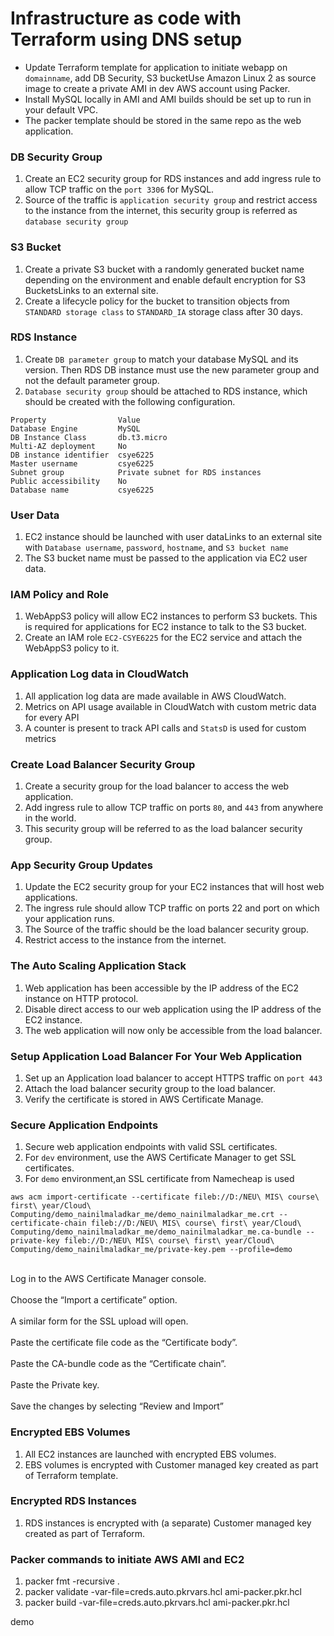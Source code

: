# Infrastructure as code with Terraform using DNS setup 


* Update Terraform template for application to initiate webapp on `domainname`, add DB Security, S3 bucketUse Amazon Linux 2 as source image to create a private AMI in dev AWS account using Packer.
* Install MySQL locally in AMI and AMI builds should be set up to run in your default VPC.
* The packer template should be stored in the same repo as the web application.

### DB Security Group
1. Create an EC2 security group for RDS instances and add ingress rule to allow TCP traffic on the `port 3306` for MySQL.
2. Source of the traffic is `application security group` and restrict access to the instance from the internet, this security group is referred as `database security group`

### S3 Bucket
1. Create a private S3 bucket with a randomly generated bucket name depending on the environment and enable default encryption for S3 BucketsLinks to an external site.
2. Create a lifecycle policy for the bucket to transition objects from `STANDARD storage class` to `STANDARD_IA` storage class after 30 days.
 
### RDS Instance
1. Create `DB parameter group` to match your database MySQL and its version. Then RDS DB instance must use the new parameter group and not the default parameter group.
2. `Database security group` should be attached to RDS instance, which should be created with the following configuration. 
```
Property        	    Value
Database Engine	        MySQL
DB Instance Class	    db.t3.micro
Multi-AZ deployment	    No
DB instance identifier	csye6225
Master username	        csye6225
Subnet group	        Private subnet for RDS instances
Public accessibility	No
Database name	        csye6225
```

### User Data
1. EC2 instance should be launched with user dataLinks to an external site with `Database username`, `password`, `hostname`, and `S3 bucket name` 
2. The S3 bucket name must be passed to the application via EC2 user data.

### IAM Policy and Role
1. WebAppS3 policy will allow EC2 instances to perform S3 buckets. This is required for applications for EC2 instance to talk to the S3 bucket.
2. Create an IAM role `EC2-CSYE6225` for the EC2 service and attach the WebAppS3 policy to it. 

### Application Log data in CloudWatch
1. All application log data are made available in AWS CloudWatch.
2. Metrics on API usage available in CloudWatch with custom metric data for every API
3. A counter is present to track API calls and `StatsD` is used for custom metrics

### Create Load Balancer Security Group
1. Create a security group for the load balancer to access the web application.
2. Add ingress rule to allow TCP traffic on ports `80`, and `443` from anywhere in the world.
3. This security group will be referred to as the load balancer security group.

### App Security Group Updates
1. Update the EC2 security group for your EC2 instances that will host web applications.
2. The ingress rule should allow TCP traffic on ports 22 and port on which your application runs.
3. The Source of the traffic should be the load balancer security group.
4. Restrict access to the instance from the internet.

### The Auto Scaling Application Stack
1. Web application has been accessible by the IP address of the EC2 instance on HTTP protocol. 
2. Disable direct access to our web application using the IP address of the EC2 instance.
3. The web application will now only be accessible from the load balancer.

### Setup Application Load Balancer For Your Web Application
1. Set up an Application load balancer to accept HTTPS traffic on `port 443`
2. Attach the load balancer security group to the load balancer.
3. Verify the certificate is stored in AWS Certificate Manage.

### Secure Application Endpoints
1. Secure web application endpoints with valid SSL certificates.
2. For `dev` environment, use the AWS Certificate Manager to get SSL certificates.
3. For `demo` environment,an SSL certificate from Namecheap is used
```
aws acm import-certificate --certificate fileb://D:/NEU\ MIS\ course\ first\ year/Cloud\ Computing/demo_nainilmaladkar_me/demo_nainilmaladkar_me.crt --certificate-chain fileb://D:/NEU\ MIS\ course\ first\ year/Cloud\ Computing/demo_nainilmaladkar_me/demo_nainilmaladkar_me.ca-bundle --private-key fileb://D:/NEU\ MIS\ course\ first\ year/Cloud\ Computing/demo_nainilmaladkar_me/private-key.pem --profile=demo
```
<br> Log in to the AWS Certificate Manager console. </br>
<br> Choose the “Import a certificate” option. </br>
<br> A similar form for the SSL upload will open. </br>
<br> Paste the certificate file code as the “Certificate body”. </br>
<br> Paste the CA-bundle code as the “Certificate chain”. </br>
<br> Paste the Private key. </br>
<br> Save the changes by selecting “Review and Import” </br>


### Encrypted EBS Volumes
1. All EC2 instances are launched with encrypted EBS volumes.
2. EBS volumes is encrypted with Customer managed key created as part of Terraform template.
### Encrypted RDS Instances
1. RDS instances is encrypted with (a separate) Customer managed key created as part of Terraform.

### Packer commands to initiate AWS AMI and EC2
1. packer fmt -recursive .
2. packer validate -var-file=creds.auto.pkrvars.hcl ami-packer.pkr.hcl
3. packer build -var-file=creds.auto.pkrvars.hcl ami-packer.pkr.hcl

demo
